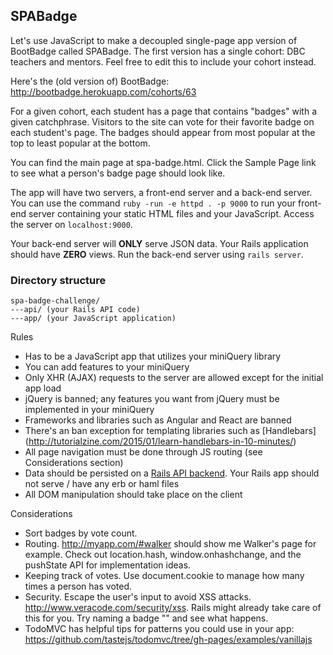 ## SPABadge

Let's use JavaScript to make a decoupled single-page app version of BootBadge called SPABadge. The first version has a single cohort: DBC teachers and mentors. Feel free to edit this to include your cohort instead.

Here's the (old version of) BootBadge: http://bootbadge.herokuapp.com/cohorts/63

For a given cohort, each student has a page that contains "badges" with a given catchphrase.
Visitors to the site can vote for their favorite badge on each student's page. The badges should appear from most popular at the top to least popular at the bottom.

You can find the main page at spa-badge.html. Click the Sample Page link to see what a person's badge page should look like.

The app will have two servers, a front-end server and a back-end server. You can use the command `ruby -run -e httpd . -p 9000` to run your front-end server containing your static HTML files and your JavaScript. Access the server on `localhost:9000`.

Your back-end server will **ONLY** serve JSON data. Your Rails application should have **ZERO** views. Run the back-end server using `rails server`.

### Directory structure
```
spa-badge-challenge/
---api/ (your Rails API code)
---app/ (your JavaScript application)
```

Rules
- Has to be a JavaScript app that utilizes your miniQuery library
- You can add features to your miniQuery
- Only XHR (AJAX) requests to the server are allowed except for the initial app load
- jQuery is banned; any features you want from jQuery must be implemented in your miniQuery
- Frameworks and libraries such as Angular and React are banned
- There's an ban exception for templating libraries such as [Handlebars] (http://tutorialzine.com/2015/01/learn-handlebars-in-10-minutes/)
- All page navigation must be done through JS routing (see Considerations section)
- Data should be persisted on a [Rails API backend](http://apionrails.icalialabs.com/book/frontmatter). Your Rails app should not serve / have any erb or haml files
- All DOM manipulation should take place on the client

Considerations
- Sort badges by vote count.
- Routing. http://myapp.com/#walker should show me Walker's page for example. Check out location.hash, window.onhashchange, and the pushState API for implementation ideas.
- Keeping track of votes. Use document.cookie to manage how many times a person has voted.
- Security. Escape the user's input to avoid XSS attacks. http://www.veracode.com/security/xss. Rails might already take care of this for you. Try naming a badge "<script>alert('lol')</script>" and see what happens.
- TodoMVC has helpful tips for patterns you could use in your app: https://github.com/tastejs/todomvc/tree/gh-pages/examples/vanillajs



